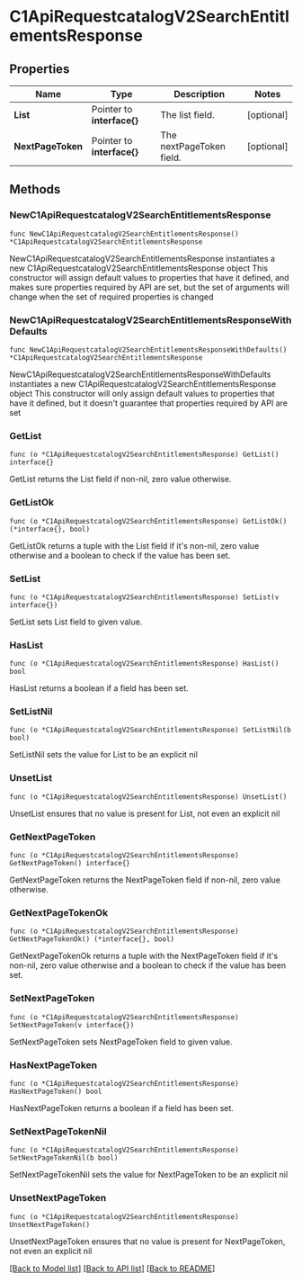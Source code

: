 # C1ApiRequestcatalogV2SearchEntitlementsResponse

## Properties

Name | Type | Description | Notes
------------ | ------------- | ------------- | -------------
**List** | Pointer to **interface{}** | The list field. | [optional] 
**NextPageToken** | Pointer to **interface{}** | The nextPageToken field. | [optional] 

## Methods

### NewC1ApiRequestcatalogV2SearchEntitlementsResponse

`func NewC1ApiRequestcatalogV2SearchEntitlementsResponse() *C1ApiRequestcatalogV2SearchEntitlementsResponse`

NewC1ApiRequestcatalogV2SearchEntitlementsResponse instantiates a new C1ApiRequestcatalogV2SearchEntitlementsResponse object
This constructor will assign default values to properties that have it defined,
and makes sure properties required by API are set, but the set of arguments
will change when the set of required properties is changed

### NewC1ApiRequestcatalogV2SearchEntitlementsResponseWithDefaults

`func NewC1ApiRequestcatalogV2SearchEntitlementsResponseWithDefaults() *C1ApiRequestcatalogV2SearchEntitlementsResponse`

NewC1ApiRequestcatalogV2SearchEntitlementsResponseWithDefaults instantiates a new C1ApiRequestcatalogV2SearchEntitlementsResponse object
This constructor will only assign default values to properties that have it defined,
but it doesn't guarantee that properties required by API are set

### GetList

`func (o *C1ApiRequestcatalogV2SearchEntitlementsResponse) GetList() interface{}`

GetList returns the List field if non-nil, zero value otherwise.

### GetListOk

`func (o *C1ApiRequestcatalogV2SearchEntitlementsResponse) GetListOk() (*interface{}, bool)`

GetListOk returns a tuple with the List field if it's non-nil, zero value otherwise
and a boolean to check if the value has been set.

### SetList

`func (o *C1ApiRequestcatalogV2SearchEntitlementsResponse) SetList(v interface{})`

SetList sets List field to given value.

### HasList

`func (o *C1ApiRequestcatalogV2SearchEntitlementsResponse) HasList() bool`

HasList returns a boolean if a field has been set.

### SetListNil

`func (o *C1ApiRequestcatalogV2SearchEntitlementsResponse) SetListNil(b bool)`

 SetListNil sets the value for List to be an explicit nil

### UnsetList
`func (o *C1ApiRequestcatalogV2SearchEntitlementsResponse) UnsetList()`

UnsetList ensures that no value is present for List, not even an explicit nil
### GetNextPageToken

`func (o *C1ApiRequestcatalogV2SearchEntitlementsResponse) GetNextPageToken() interface{}`

GetNextPageToken returns the NextPageToken field if non-nil, zero value otherwise.

### GetNextPageTokenOk

`func (o *C1ApiRequestcatalogV2SearchEntitlementsResponse) GetNextPageTokenOk() (*interface{}, bool)`

GetNextPageTokenOk returns a tuple with the NextPageToken field if it's non-nil, zero value otherwise
and a boolean to check if the value has been set.

### SetNextPageToken

`func (o *C1ApiRequestcatalogV2SearchEntitlementsResponse) SetNextPageToken(v interface{})`

SetNextPageToken sets NextPageToken field to given value.

### HasNextPageToken

`func (o *C1ApiRequestcatalogV2SearchEntitlementsResponse) HasNextPageToken() bool`

HasNextPageToken returns a boolean if a field has been set.

### SetNextPageTokenNil

`func (o *C1ApiRequestcatalogV2SearchEntitlementsResponse) SetNextPageTokenNil(b bool)`

 SetNextPageTokenNil sets the value for NextPageToken to be an explicit nil

### UnsetNextPageToken
`func (o *C1ApiRequestcatalogV2SearchEntitlementsResponse) UnsetNextPageToken()`

UnsetNextPageToken ensures that no value is present for NextPageToken, not even an explicit nil

[[Back to Model list]](../README.md#documentation-for-models) [[Back to API list]](../README.md#documentation-for-api-endpoints) [[Back to README]](../README.md)



